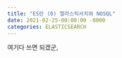 ```yaml
---
title: "ES란 (0) 엘라스틱서치와 NOSQL"
date: 2021-02-25-00:00:00 -0000
categories: ELASTICSEARCH
---
```


여기다 쓰면 되겠군,
